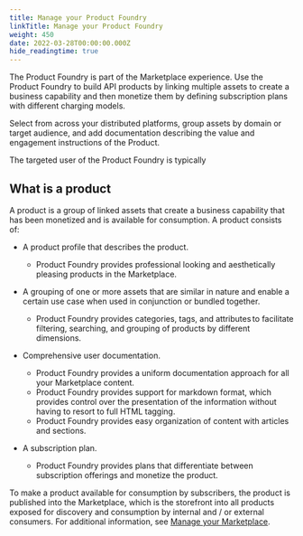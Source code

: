 ```yaml
---
title: Manage your Product Foundry
linkTitle: Manage your Product Foundry
weight: 450
date: 2022-03-28T00:00:00.000Z
hide_readingtime: true
---
```


The Product Foundry is part of the Marketplace experience. Use the Product Foundry to build API products by linking multiple assets to create a business capability and then monetize them by defining subscription plans with different charging models.  

Select from across your distributed platforms, group assets by domain or target audience, and add documentation describing the value and engagement instructions of the Product.

The targeted user of the Product Foundry is typically

## What is a product

A product is a group of linked assets that create a business capability that has been monetized and is available for consumption. A product consists of:

* A product profile that describes the product.

    * Product Foundry provides professional looking and aesthetically pleasing products in the Marketplace.

* A grouping of one or more assets that are similar in nature and enable a certain use case when used in conjunction or bundled together.

    * Product Foundry provides categories, tags, and attributes to facilitate filtering, searching, and grouping of products by different dimensions.

* Comprehensive user documentation.

    * Product Foundry provides a uniform documentation approach for all your Marketplace content.
    * Product Foundry provides support for markdown format, which provides control over the presentation of the information without having to resort to full HTML tagging.
    * Product Foundry provides easy organization of content with articles and sections.

* A subscription plan.

    * Product Foundry provides plans that differentiate between subscription offerings and monetize the product.

To make a product available for consumption by subscribers, the product is published into the Marketplace, which is the storefront into all products exposed for discovery and consumption by internal and / or external consumers. For additional information, see [Manage your Marketplace](/docs/manage_marketplace/).
